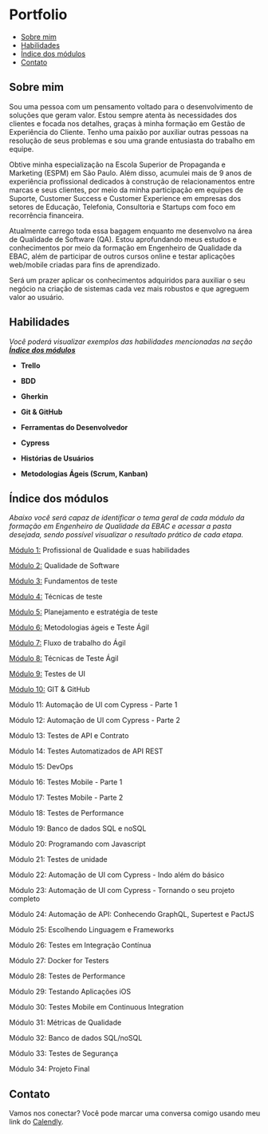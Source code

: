 # Portfolio

- [Sobre mim](#sobre-mim)
- [Habilidades](#habilidades)
- [Índice dos módulos](#índice-dos-módulos)
- [Contato](#contato)

## Sobre mim
Sou uma pessoa com um pensamento voltado para o desenvolvimento de soluções que geram valor. Estou sempre atenta às necessidades dos clientes e focada nos detalhes, graças à minha formação em Gestão de Experiência do Cliente. Tenho uma paixão por auxiliar outras pessoas na resolução de seus problemas e sou uma grande entusiasta do trabalho em equipe.

Obtive minha especialização na Escola Superior de Propaganda e Marketing (ESPM) em São Paulo. Além disso, acumulei mais de 9 anos de experiência profissional dedicados à construção de relacionamentos entre marcas e seus clientes, por meio da minha participação em equipes de Suporte, Customer Success e Customer Experience em empresas dos setores de Educação, Telefonia, Consultoria e Startups com foco em recorrência financeira.

Atualmente carrego toda essa bagagem enquanto me desenvolvo na área de Qualidade de Software (QA). Estou aprofundando meus estudos e conhecimentos por meio da formação em Engenheiro de Qualidade da EBAC, além de participar de outros cursos online e testar aplicações web/mobile criadas para fins de aprendizado.

Será um prazer aplicar os conhecimentos adquiridos para auxiliar o seu negócio na criação de sistemas cada vez mais robustos e que agreguem valor ao usuário.

## Habilidades
*Você poderá visualizar exemplos das habilidades mencionadas na seção **[Índice dos módulos](#índice-dos-módulos)***

- __Trello__

- __BDD__

- __Gherkin__

- __Git & GitHub__

- __Ferramentas do Desenvolvedor__

- __Cypress__
- __Histórias de Usuários__
- __Metodologias Ágeis (Scrum, Kanban)__

## Índice dos módulos
*Abaixo você será capaz de identificar o tema geral de cada módulo da formação em Engenheiro de Qualidade da EBAC e acessar a pasta desejada, sendo possível visualizar o resultado prático de cada etapa.*

[Módulo 1:](https://github.com/joycepontesf/exercicios_ebac/tree/main/MOD-01) Profissional de Qualidade e suas habilidades

[Módulo 2:](https://github.com/joycepontesf/exercicios_ebac/tree/main/MOD-02) Qualidade de Software

[Módulo 3:](https://github.com/joycepontesf/exercicios_ebac/tree/main/MOD-03) Fundamentos de teste

[Módulo 4:](https://github.com/joycepontesf/exercicios_ebac/tree/main/MOD-04) Técnicas de teste

[Módulo 5:](https://github.com/joycepontesf/exercicios_ebac/tree/main/MOD-05) Planejamento e estratégia de teste

[Módulo 6:](https://github.com/joycepontesf/exercicios_ebac/tree/main/MOD-06) Metodologias ágeis e Teste Ágil

[Módulo 7:](https://github.com/joycepontesf/exercicios_ebac/tree/main/MOD-07) Fluxo de trabalho do Ágil

[Módulo 8:](https://github.com/joycepontesf/exercicios_ebac/tree/main/MOD-08) Técnicas de Teste Ágil

[Módulo 9:](https://github.com/joycepontesf/exercicios_ebac/tree/main/MOD-09) Testes de UI

[Módulo 10:](https://github.com/joycepontesf/exercicios_ebac/tree/main/MOD-10) GIT & GitHub

Módulo 11: Automação de UI com Cypress - Parte 1

Módulo 12: Automação de UI com Cypress - Parte 2

Módulo 13: Testes de API e Contrato

Módulo 14: Testes Automatizados de API REST

Módulo 15: DevOps

Módulo 16: Testes Mobile - Parte 1

Módulo 17: Testes Mobile - Parte 2

Módulo 18: Testes de Performance

Módulo 19: Banco de dados SQL e noSQL

Módulo 20: Programando com Javascript

Módulo 21: Testes de unidade

Módulo 22: Automação de UI com Cypress - Indo além do básico

Módulo 23: Automação de UI com Cypress - Tornando o seu projeto completo

Módulo 24: Automação de API: Conhecendo GraphQL, Supertest e PactJS

Módulo 25: Escolhendo Linguagem e Frameworks

Módulo 26: Testes em Integração Contínua

Módulo 27: Docker for Testers

Módulo 28: Testes de Performance

Módulo 29: Testando Aplicações iOS

Módulo 30: Testes Mobile em Continuous Integration

Módulo 31: Métricas de Qualidade

Módulo 32: Banco de dados SQL/noSQL

Módulo 33: Testes de Segurança

Módulo 34: Projeto Final

## Contato
Vamos nos conectar? Você pode marcar uma conversa comigo usando meu link do [Calendly](https://calendly.com/joycepontesf/cafezinho?month=2023-08).
